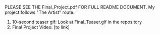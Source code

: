 PLEASE SEE THE Final_Project.pdf FOR FULL README DOCUMENT. My project follows "The Artist" route.


1. 10-second teaser gif: Look at Final_Teaser.gif in the repository
2. Final Project Video: [to link]

